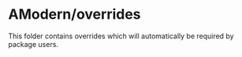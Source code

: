# AModern/overrides

This folder contains overrides which will automatically be required by package users.
